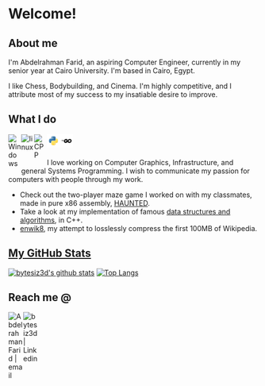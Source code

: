 # Welcome!
## About me
I'm Abdelrahman Farid, an aspiring Computer Engineer, currently in my senior year at Cairo University. I'm based in Cairo, Egypt.


I like Chess, Bodybuilding, and Cinema. I'm highly competitive, and I attribute most of my success to my insatiable desire to improve.

## What I do

[<img align="left" alt="Windows" width="26px" src="https://images-wixmp-ed30a86b8c4ca887773594c2.wixmp.com/i/2d83d34a-b844-4fda-8550-438365b03c70/d5cki5j-bc735099-7ef7-4389-8e7a-4e0151873a13.png/v1/fill/w_1121,h_1228,q_75,strp/new_windows_logo_vector_by_themonotm-d5cki5j.png?token=eyJ0eXAiOiJKV1QiLCJhbGciOiJIUzI1NiJ9.eyJpc3MiOiJ1cm46YXBwOjdlMGQxODg5ODIyNjQzNzNhNWYwZDQxNWVhMGQyNmUwIiwic3ViIjoidXJuOmFwcDo3ZTBkMTg4OTgyMjY0MzczYTVmMGQ0MTVlYTBkMjZlMCIsImF1ZCI6WyJ1cm46c2VydmljZTppbWFnZS5vcGVyYXRpb25zIl0sIm9iaiI6W1t7InBhdGgiOiIvaS8yZDgzZDM0YS1iODQ0LTRmZGEtODU1MC00MzgzNjViMDNjNzAvZDVja2k1ai1iYzczNTA5OS03ZWY3LTQzODktOGU3YS00ZTAxNTE4NzNhMTMucG5nIiwid2lkdGgiOiI8PTExMjEiLCJoZWlnaHQiOiI8PTEyMjgifV1dfQ.SA71t3h1hEx3l3XijiED-DWT--FnzNZYJ5e5MD3FK54" />]()
[<img align="left" alt="linux" width="26px" src="https://upload.wikimedia.org/wikipedia/commons/a/af/Tux.png" />]()
[<img align="left" alt="CPP" width="26px" src="https://upload.wikimedia.org/wikipedia/commons/thumb/1/18/ISO_C%2B%2B_Logo.svg/800px-ISO_C%2B%2B_Logo.svg.png" />]()
[<img align="left" alt="python" width="26px" src="https://raw.githubusercontent.com/github/explore/80688e429a7d4ef2fca1e82350fe8e3517d3494d/topics/python/python.png" />]()
[<img align="left" alt="golang" width="26px" src="https://raw.githubusercontent.com/github/explore/main/topics/go/go.png" />]()

</br>
</br>

I love working on Computer Graphics, Infrastructure, and general Systems Programming. I wish to communicate my passion for computers with people through my work.


- Check out the two-player maze game I worked on with my classmates, made in pure x86 assembly, [HAUNTED](https://github.com/XL3/haunted).
- Take a look at my implementation of famous [data structures and algorithms](https://github.com/XL3/cs-cpp), in C++.
- [enwik8](https://github.com/XL3/enwik8), my attempt to losslessly compress the first 100MB of Wikipedia.

## [My GitHub Stats](https://github.com/anuraghazra/github-readme-stats)

[![bytesiz3d's github stats](https://github-readme-stats.vercel.app/api?username=bytesiz3d&hide=stars&show_icons=true&theme=tokyonight&include_all_commits=true&count_private=true)](https://github.com/bytesiz3d?tab=repositories)
[![Top Langs](https://github-readme-stats.vercel.app/api/top-langs/?username=bytesiz3d&exclude_repo=sugar,Spotify-El8alaba-Frontend&langs_count=8&layout=compact&theme=tokyonight)](https://github.com/bytesiz3d?tab=repositories)
</br>

## Reach me @

[<img align="left" alt="Abdelrahman Farid | email" width="30px" src="https://ssl.gstatic.com/ui/v1/icons/mail/images/favicon5.ico" />](mailto:abdelrahman.farid@gmail.com)
[<img align="left" alt="bytesiz3d | Linkedin" width="30px" src="https://static-exp1.licdn.com/sc/h/al2o9zrvru7aqj8e1x2rzsrca" />](https://www.linkedin.com/in/XL3/)
